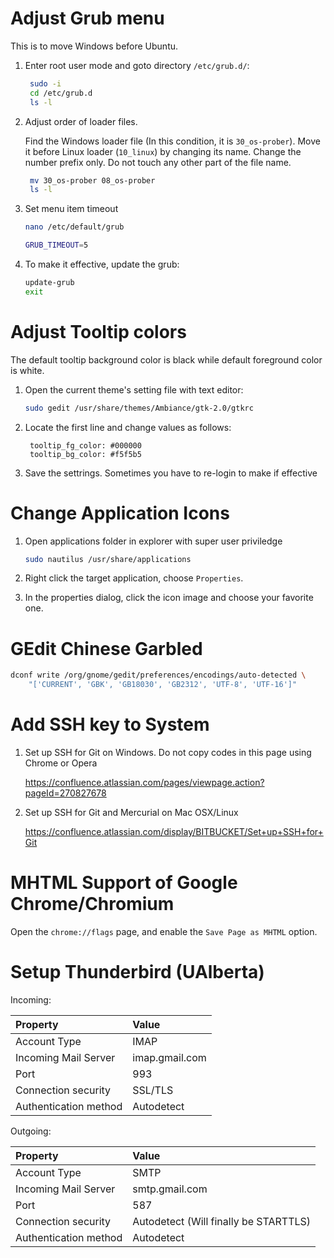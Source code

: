 Adjust Grub menu
================

This is to move Windows before Ubuntu.

1. Enter root user mode and goto directory ```/etc/grub.d/```:
   ```sh
    sudo -i
    cd /etc/grub.d
    ls -l
   ```

2. Adjust order of loader files.

   Find the Windows loader file (In this condition, it is ```30_os-prober```). 
   Move it before Linux loader (```10_linux```) by changing its name.
   Change the number prefix only. Do not touch any other part of the file name.

   ```sh
    mv 30_os-prober 08_os-prober
    ls -l
   ```

3. Set menu item timeout
   ```sh
   nano /etc/default/grub
   
   GRUB_TIMEOUT=5
   ```

4. To make it effective, update the grub:
   ```sh
   update-grub
   exit
   ```


Adjust Tooltip colors
=====================

The default tooltip background color is black while default foreground color is white.

1. Open the current theme's setting file with text editor:

   ```sh
   sudo gedit /usr/share/themes/Ambiance/gtk-2.0/gtkrc
   ```

2. Locate the first line and change values as follows:

   ```
    tooltip_fg_color: #000000
    tooltip_bg_color: #f5f5b5
   ```

3. Save the settrings. Sometimes you have to re-login to make if effective


Change Application Icons
========================


1. Open applications folder in explorer with super user priviledge

   ```sh
   sudo nautilus /usr/share/applications
   ```

2. Right click the target application, choose ```Properties```.

3. In the properties dialog, click the icon image and choose your favorite one.


GEdit Chinese Garbled
=====================

```sh
dconf write /org/gnome/gedit/preferences/encodings/auto-detected \
    "['CURRENT', 'GBK', 'GB18030', 'GB2312', 'UTF-8', 'UTF-16']"
```


Add SSH key to System
=====================

1. Set up SSH for Git on Windows. Do not copy codes in this page using Chrome or Opera

   https://confluence.atlassian.com/pages/viewpage.action?pageId=270827678

2. Set up SSH for Git and Mercurial on Mac OSX/Linux

   https://confluence.atlassian.com/display/BITBUCKET/Set+up+SSH+for+Git


MHTML Support of Google Chrome/Chromium
=======================================

Open the ```chrome://flags``` page, and enable the ```Save Page as MHTML``` option.


Setup Thunderbird (UAlberta)
============================

Incoming:

|  Property               |  Value           |
| :---------------------- | :--------------- |
|  Account Type           |  IMAP            |
|  Incoming Mail Server   |  imap.gmail.com  |
|  Port                   |  993             |
|  Connection security    |  SSL/TLS         |
|  Authentication method  |  Autodetect      |

Outgoing:

|  Property               |  Value                                  |
| :---------------------- | :-------------------------------------- |
|  Account Type           |  SMTP                                   |
|  Incoming Mail Server   |  smtp.gmail.com                         |
|  Port                   |  587                                    |
|  Connection security    |  Autodetect (Will finally be STARTTLS)  |
|  Authentication method  |  Autodetect                             |
